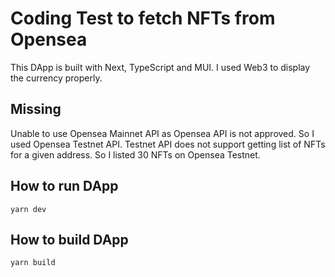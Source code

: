# Coding Test to fetch NFTs from Opensea

This DApp is built with Next, TypeScript and MUI. I used Web3 to display the currency properly.

## Missing

Unable to use Opensea Mainnet API as Opensea API is not approved. So I used Opensea Testnet API. Testnet API does not support getting list of NFTs for a given address. So I listed 30 NFTs on Opensea Testnet.

## How to run DApp

```
yarn dev
```

## How to build DApp

```
yarn build
```
